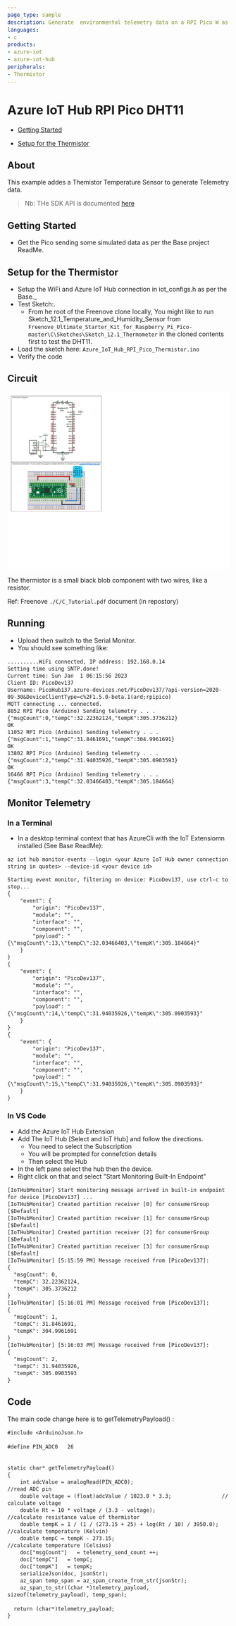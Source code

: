 ```yaml
---
page_type: sample
description: Generate  environmental telemetry data on a RPI Pico W as an Arduino device and send to an Azure IoT Hub.
languages:
- c
products:
- azure-iot
- azure-iot-hub
peripherals:
- Thermistor
---
```



# Azure IoT Hub RPI Pico DHT11

-   [Getting Started](#Getting-Started)
    
-   [Setup for the Thermistor](#Setup-for-the-Thermistor)

## About

This example addes a Themistor Temperature Sensor to generate  Telemetry data.

> Nb: THe SDK API is documented [here](https://azuresdkdocs.blob.core.windows.net/$web/c/az_iot/1.1.0-beta.2/index.html)

## Getting Started

- Get the Pico sending some simulated data as per the Base project ReadMe.

## Setup for the Thermistor
- Setup the WiFi and Azure IoT Hub connection in iot_configs.h as per the Base._ 
- Test Sketch:.
  - From he root of the Freenove clone locally,
    You might like to run Sketch_12.1_Temperature_and_Humidity_Sensor from ```Freenove_Ultimate_Starter_Kit_for_Raspberry_Pi_Pico-master\C\Sketches\Sketch_12.1_Thermometer``` in the cloned contents first to test the DHT11.
- Load the sketch here: ```Azure_IoT_Hub_RPI_Pico_Thermistor.ino```
- Verify the code

## Circuit

![DHT11-Circuit](./Thermistor-Circuit.png)

The thermistor is a small black blob component with two wires, like a resistor.

Ref: Freenove ```./C/C_Tutorial.pdf``` document (in repostory) 

## Running
- Upload then switch to the Serial Monitor.
- You should see something like:
```
..........WiFi connected, IP address: 192.168.0.14
Setting time using SNTP.done!
Current time: Sun Jan  1 06:15:56 2023
Client ID: PicoDev137
Username: PicoHub137.azure-devices.net/PicoDev137/?api-version=2020-09-30&DeviceClientType=c%2F1.5.0-beta.1(ard;rpipico)
MQTT connecting ... connected.
8852 RPI Pico (Arduino) Sending telemetry . . . {"msgCount":0,"tempC":32.22362124,"tempK":305.3736212}
OK
11052 RPI Pico (Arduino) Sending telemetry . . . {"msgCount":1,"tempC":31.8461691,"tempK":304.9961691}
OK
13802 RPI Pico (Arduino) Sending telemetry . . . {"msgCount":2,"tempC":31.94035926,"tempK":305.0903593}
OK
16466 RPI Pico (Arduino) Sending telemetry . . . {"msgCount":3,"tempC":32.03466403,"tempK":305.184664}
```

## Monitor Telemetry

### In a Terminal
- In a desktop terminal context that has AzureCli with the IoT Extensiomn installed (See Base ReadMe):  
```
az iot hub monitor-events --login <your Azure IoT Hub owner connection string in quotes> --device-id <your device id>
```

```
Starting event monitor, filtering on device: PicoDev137, use ctrl-c to stop...
{
    "event": {
        "origin": "PicoDev137",
        "module": "",
        "interface": "",
        "component": "",
        "payload": "{\"msgCount\":13,\"tempC\":32.03466403,\"tempK\":305.184664}"
    }
}
{
    "event": {
        "origin": "PicoDev137",
        "module": "",
        "interface": "",
        "component": "",
        "payload": "{\"msgCount\":14,\"tempC\":31.94035926,\"tempK\":305.0903593}"
    }
}
{
    "event": {
        "origin": "PicoDev137",
        "module": "",
        "interface": "",
        "component": "",
        "payload": "{\"msgCount\":15,\"tempC\":31.94035926,\"tempK\":305.0903593}"
    }
}
```

### In VS Code
- Add the Azure IoT Hub Extension
- Add The IoT Hub [Select and IoT Hub] and follow the directions.
  - You need to select the Subscription 
  - You will be prompted for connefction details
  - Then select the Hub
- In the left pane select the hub then the device.
- Right click on that and select "Start Monitoring Built-In Endpoint"

```
[IoTHubMonitor] Start monitoring message arrived in built-in endpoint for device [PicoDev137] ...
[IoTHubMonitor] Created partition receiver [0] for consumerGroup [$Default]
[IoTHubMonitor] Created partition receiver [1] for consumerGroup [$Default]
[IoTHubMonitor] Created partition receiver [2] for consumerGroup [$Default]
[IoTHubMonitor] Created partition receiver [3] for consumerGroup [$Default]
[IoTHubMonitor] [5:15:59 PM] Message received from [PicoDev137]:
{
  "msgCount": 0,
  "tempC": 32.22362124,
  "tempK": 305.3736212
}
[IoTHubMonitor] [5:16:01 PM] Message received from [PicoDev137]:
{
  "msgCount": 1,
  "tempC": 31.8461691,
  "tempK": 304.9961691
}
[IoTHubMonitor] [5:16:03 PM] Message received from [PicoDev137]:
{
  "msgCount": 2,
  "tempC": 31.94035926,
  "tempK": 305.0903593
}
```

## Code

The main code change here is to getTelemetryPayload() :
```
#include <ArduinoJson.h>

#define PIN_ADC0   26


static char* getTelemetryPayload()
{
    int adcValue = analogRead(PIN_ADC0);                            //read ADC pin
    double voltage = (float)adcValue / 1023.0 * 3.3;                // calculate voltage
    double Rt = 10 * voltage / (3.3 - voltage);                     //calculate resistance value of thermistor
    double tempK = 1 / (1 / (273.15 + 25) + log(Rt / 10) / 3950.0); //calculate temperature (Kelvin)
    double tempC = tempK - 273.15;                                  //calculate temperature (Celsius)
    doc["msgCount"]   = telemetry_send_count ++;
    doc["tempC"]   = tempC;
    doc["tempK"]   = tempK;
    serializeJson(doc, jsonStr);
    az_span temp_span = az_span_create_from_str(jsonStr);
    az_span_to_str((char *)telemetry_payload, sizeof(telemetry_payload), temp_span);

  return (char*)telemetry_payload;
}
```